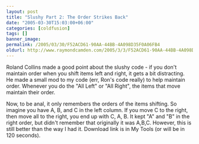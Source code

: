 ```yaml
---
layout: post
title: "Slushy Part 2: The Order Strikes Back"
date: "2005-03-30T15:03:00+06:00"
categories: [coldfusion]
tags: []
banner_image: 
permalink: /2005/03/30/F52ACD61-90AA-44BB-4A098D35F0A06FB4
oldurl: http://www.raymondcamden.com/2005/3/3/F52ACD61-90AA-44BB-4A098D35F0A06FB4
---
```


Roland Collins made a good point about the slushy code - if you don't maintain order when you shift items left and right, it gets a bit distracting. He made a small mod to my code (err, Ron's code really) to help maintain order. Whenever you do the "All Left" or "All Right", the items that move maintain their order. 

Now, to be anal, it only remembers the orders of the items shifting. So imagine you have A, B, and C in the left column. If you move C to the right, then move all to the right, you end up with C, A, B. It kept "A" and "B" in the right order, but didn't remember that originally it was A,B,C. However, this is still better than the way I had it. Download link is in My Tools (or will be in 120 seconds).